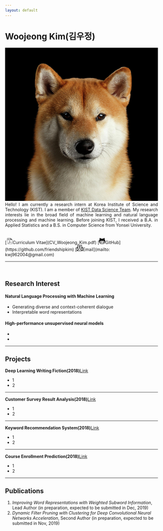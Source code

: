 ```yaml
---
layout: default
---
```


# Woojeong Kim(김우정)

<img class="profile-picture" src="shiba.jpg">

<div style="text-align: justify"> Hello! I am currently a research intern at Korea Institute of Science and Technology (KIST). I am a member of <a href="https://kdst.tistory.com/">KIST Data Science Team</a>. My research interests lie in the broad field of machine learning and natural language processing and machine learning. Before joining KIST, I received a B.A. in Applied Statistics and a B.S. in Computer Science from Yonsei University.</div>
<br><br>
[<img class="icon" src="pdf-icon-gray20.png" width="20px" height="20px">Curriculum Vitae](CV_Woojeong_Kim.pdf)
[<img class="icon" src="asset/git-icon.jpg" width="20px" height="20px">GitHub](https://github.com/friendshipkim)
[<img class="icon" src="asset/email-icon.png" width="20px" height="20px">Email](mailto: kwj962004@gmail.com)
<br>

---

<br>

## Research Interest

#### Natural Language Processing with Machine Learning
- Generating diverse and context-coherent dialogue
- Interpretable word representations

#### High-performance unsupervised neural models
- 
- 

---

## Projects
**Deep Learning Writing Fiction(2018)**[Link](/project/fiction.html)
- 1
- 2

---

**Customer Survey Result Analysis(2018)**[Link](/project/customer_survey.html)
- 1
- 2

---

**Keyword Recommendation System(2018)**[Link](/project/keyword_recommendation.html)
- 1
- 2

---

**Course Enrollment Prediction(2018)**[Link](/project/course_enrollment.html)
- 1
- 2

---

## Publications

1. *Improving Word Representations with Weighted Subword Information*, Lead Author (in preparation, expected to be submitted in Dec, 2019)
2. *Dynamic Filter Pruning with Clustering for Deep Convolutional Neural Networks Acceleration*, Second Author (in preparation, expected to be submitted in Nov, 2019)
